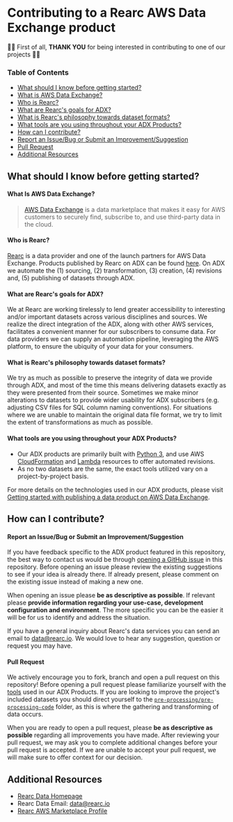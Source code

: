 Contributing to a Rearc AWS Data Exchange product
=================================================

🎉🥳 First of all, **THANK YOU** for being interested in contributing to
one of our projects 🎉🥳

### Table of Contents

-   [What should I know before getting
    started?](#what-should-i-know-before-getting-started)
-   [What is AWS Data Exchange?](#what-is-aws-data-exchange)
-   [Who is Rearc?](#who-is-rearc)
-   [What are Rearc's goals for ADX?](#what-are-rearcs-goals-for-adx)
-   [What is Rearc's philosophy towards dataset
    formats?](#what-is-rearcs-philosophy-towards-dataset-formats)
-   [What tools are you using throughout your ADX
    Products?](#what-tools-are-you-using-throughout-your-adx-products)
-   [How can I contribute?](#how-can-i-contribute)
-   [Report an Issue/Bug or Submit an
    Improvement/Suggestion](#report-an-issuebug-or-submit-an-improvementsuggestion)
-   [Pull Request](#pull-request)
-   [Additional Resources](#additional-resources)

What should I know before getting started?
------------------------------------------

#### What Is AWS Data Exchange?

> [AWS Data Exchange](https://aws.amazon.com/data-exchange/) is a data
> marketplace that makes it easy for AWS customers to securely find,
> subscribe to, and use third-party data in the cloud.

#### Who is Rearc?

[Rearc](https://www.rearc.io) is a data provider and one of the launch
partners for AWS Data Exchange. Products published by Rearc on ADX can
be found
[here](https://aws.amazon.com/marketplace/seller-profile?id=a8a86da2-b2d1-4fae-992d-03494e90590b).
On ADX we automate the (1) sourcing, (2) transformation, (3) creation,
(4) revisions and, (5) publishing of datasets through ADX.

#### What are Rearc's goals for ADX?

We at Rearc are working tirelessly to lend greater accessibility to
interesting and/or important datasets across various disciplines and
sources. We realize the direct integration of the ADX, along with other
AWS services, facilitates a convenient manner for our subscribers to
consume data. For data providers we can supply an automation pipeline,
leveraging the AWS platform, to ensure the ubiquity of your data for
your consumers.

#### What is Rearc's philosophy towards dataset formats?

We try as much as possible to preserve the integrity of data we provide
through ADX, and most of the time this means delivering datasets exactly
as they were presented from their source. Sometimes we make minor
alterations to datasets to provide wider usability for ADX subscribers
(e.g. adjusting CSV files for SQL column naming conventions). For
situations where we are unable to maintain the original data file
format, we try to limit the extent of transformations as much as
possible.

#### What tools are you using throughout your ADX Products?

-   Our ADX products are primarily built with [Python
    3](https://www.python.org), and use AWS
    [CloudFormation](https://docs.aws.amazon.com/cloudformation/) and
    [Lambda](https://docs.aws.amazon.com/lambda/) resources to offer
    automated revisions.
-   As no two datasets are the same, the exact tools utilized vary on a
    project-by-project basis.

For more details on the technologies used in our ADX products, please
visit [Getting started with publishing a data product on AWS Data
Exchange](https://github.com/rearc-data/publish-a-data-product-on-aws-data-exchange).

How can I contribute?
---------------------

#### Report an Issue/Bug or Submit an Improvement/Suggestion

If you have feedback specific to the ADX product featured in this
repository, the best way to contact us would be through [opening a
GitHub
issue](https://github.com/rearc-data/supplier-directory/issues)
in this repository. Before opening an issue please review the existing
suggestions to see if your idea is already there. If already present,
please comment on the existing issue instead of making a new one.

When opening an issue please **be as descriptive as possible**. If
relevant please **provide information regarding your use-case,
development configuration and environment**. The more specific you can
be the easier it will be for us to identify and address the situation.

If you have a general inquiry about Rearc's data services you can send
an email to data@rearc.io. We would love to hear any suggestion,
question or request you may have.

#### Pull Request

We actively encourage you to fork, branch and open a pull request on
this repository! Before opening a pull request please familiarize
yourself with the
[tools](#what-tools-are-you-using-throughout-your-adx-products) used in
our ADX Products. If you are looking to improve the project's included
datasets you should direct yourself to the
[`pre-processing/pre-processing-code`](./pre-processing/pre-processing-code)
folder, as this is where the gathering and transforming of data occurs.

When you are ready to open a pull request, please **be as descriptive as
possible** regarding all improvements you have made. After reviewing
your pull request, we may ask you to complete additional changes before
your pull request is accepted. If we are unable to accept your pull
request, we will make sure to offer context for our decision.

Additional Resources
--------------------

-   [Rearc Data Homepage](https://www.rearc.io/data)
-   Rearc Data Email: data@rearc.io
-   [Rearc AWS Marketplace
    Profile](https://aws.amazon.com/marketplace/seller-profile?id=a8a86da2-b2d1-4fae-992d-03494e90590b)

